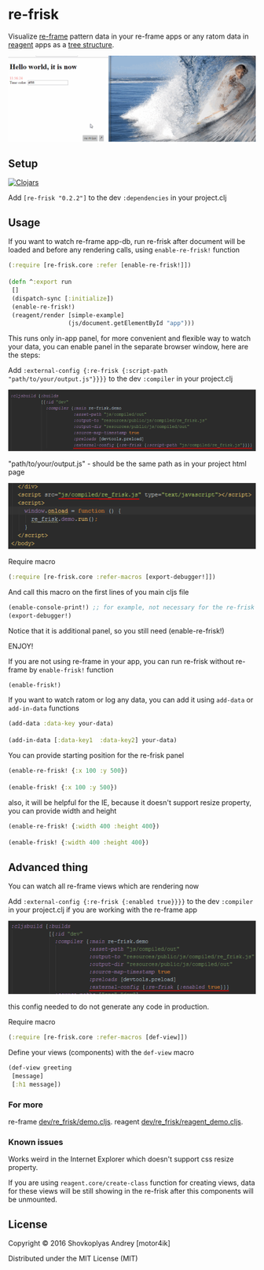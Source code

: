 # re-frisk

Visualize [re-frame](https://github.com/Day8/re-frame) pattern data in your re-frame apps or any ratom data in [reagent](https://reagent-project.github.io) apps as a [tree structure](https://github.com/Odinodin/data-frisk-reagent).

<img src="re-frisk-debugger.gif">

## Setup

[![Clojars](https://img.shields.io/clojars/v/re-frisk.svg)](https://clojars.org/re-frisk)

Add `[re-frisk "0.2.2"]` to the dev `:dependencies` in your project.clj


## Usage

If you want to watch re-frame app-db, run re-frisk after document will be loaded and before any rendering calls, using `enable-re-frisk!` function

```clojure
(:require [re-frisk.core :refer [enable-re-frisk!]])

(defn ^:export run
 []
 (dispatch-sync [:initialize])
 (enable-re-frisk!)
 (reagent/render [simple-example]
                 (js/document.getElementById "app")))
```

This runs only in-app panel, for more convenient and flexible way to watch your data, you can enable panel in the separate browser window, here are the steps:

Add `:external-config {:re-frisk {:script-path "path/to/your/output.js"}}}}` to the dev `:compiler` in your project.clj

<img src="re-frisk-project-debugger.png">

"path/to/your/output.js" - should be the same path as in your project html page

<img src="re-frisk-index.png">

Require macro
```clojure
(:require [re-frisk.core :refer-macros [export-debugger!]])
```

And call this macro on the first lines of you main cljs file

```clojure
(enable-console-print!) ;; for example, not necessary for the re-frisk
(export-debugger!)
```

Notice that it is additional panel, so you still need (enable-re-frisk!)

ENJOY!

If you are not using re-frame in your app, you can run re-frisk without re-frame by `enable-frisk!` function

```clojure
(enable-frisk!)
```

If you want to watch ratom or log any data, you can add it using `add-data` or `add-in-data` functions

```clojure
(add-data :data-key your-data)

(add-in-data [:data-key1  :data-key2] your-data)
```

You can provide starting position for the re-frisk panel

```clojure
(enable-re-frisk! {:x 100 :y 500})

(enable-frisk! {:x 100 :y 500})
```

also, it will be helpful for the IE, because it doesn't support resize property, you can provide width and height

```clojure
(enable-re-frisk! {:width 400 :height 400})

(enable-frisk! {:width 400 :height 400})
```


## Advanced thing

You can watch all re-frame views which are rendering now

Add `:external-config {:re-frisk {:enabled true}}}}` to the dev `:compiler` in your project.clj if you are working with the re-frame app

<img src="re-frisk-project.png">

this config needed to do not generate any code in production.


Require macro
```clojure
(:require [re-frisk.core :refer-macros [def-view]])
```

Define your views (components) with the `def-view` macro

```clojure
(def-view greeting
 [message]
 [:h1 message])
```


### For more

re-frame [dev/re_frisk/demo.cljs](https://github.com/flexsurfer/re-frisk/blob/master/dev/re_frisk/demo.cljs).
reagent [dev/re_frisk/reagent_demo.cljs](https://github.com/flexsurfer/re-frisk/blob/master/dev/re_frisk/reagent_demo.cljs).

### Known issues

Works weird in the Internet Explorer which doesn't support css resize property.

If you are using `reagent.core/create-class` function for creating views, data for these views will be still showing in the re-frisk after this components will be unmounted.

## License

Copyright © 2016 Shovkoplyas Andrey [motor4ik]

Distributed under the MIT License (MIT)
